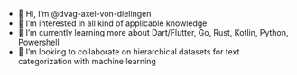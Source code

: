 - 👋 Hi, I’m @dvag-axel-von-dielingen
- 👀 I’m interested in all kind of applicable knowledge
- 🌱 I’m currently learning more about Dart/Flutter, Go, Rust, Kotlin, Python, Powershell
- 💞️ I’m looking to collaborate on hierarchical datasets for text categorization with machine learning

<!---
dvag-axel-von-dielingen/dvag-axel-von-dielingen is a ✨ special ✨ repository because its `README.md` (this file) appears on your GitHub profile.
You can click the Preview link to take a look at your changes.
--->
